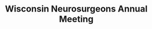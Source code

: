 ---
title: "Wisconsin Neurosurgeons Annual Meeting"
project_id: 
conf_date: 1992-10-06
conference_id: ""
presenters:
   - peter_bandettini
summary: "Wisconsin Neurosurgeons Annual Meeting, Milwaukee, WI"
file: /assets/presentations/
filename: 
layout: presentation
---